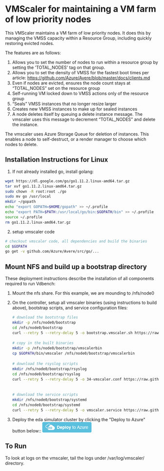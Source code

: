 # VMScaler for maintaining a VM farm of low priority nodes

This VMScaler maintains a VM farm of low priority nodes.  It does this by managing the VMSS capacity within a Resource Group, including quickly restoring evicted nodes.

The features are as follows:
 1. Allows you to set the number of nodes to run within a resource group by setting the 'TOTAL_NODES' tag on that group.
 1.	Allows you to set the density of VMSS for the fastest boot times per article: https://github.com/Azure/Avere/blob/master/docs/clients.md
 1.	Even if nodes are evicted, ensures the node count stays at “TOTAL_NODES” set on the resource group
 1.	Self-running VM locked down to VMSS actions only of the resource group
 1.	“Seals” VMSS instances that no longer resize larger
 1.	Creates new VMSS instances to make up for sealed instances
 1.	A node deletes itself by queuing a delete instance message.  The vmscaler uses this message to decrement “TOTAL_NODES” and delete the instance.

The vmscaler uses Azure Storage Queue for deletion of instances.  This enables a node to self-destruct, or a render manager to choose which nodes to delete.

## Installation Instructions for Linux

 1. If not already installed go, install golang:

```bash
wget https://dl.google.com/go/go1.11.2.linux-amd64.tar.gz
tar xvf go1.11.2.linux-amd64.tar.gz
sudo chown -R root:root ./go
sudo mv go /usr/local
mkdir ~/gopath
echo "export GOPATH=$HOME/gopath" >> ~/.profile
echo "export PATH=$PATH:/usr/local/go/bin:$GOPATH/bin" >> ~/.profile
source ~/.profile
rm go1.11.2.linux-amd64.tar.gz
```

 2. setup vmscaler code
```bash
# checkout vmscaler code, all dependencies and build the binaries
cd $GOPATH
go get -v github.com/Azure/Avere/src/go/...
```

## Mount NFS and build up a bootstrap directory

These deployment instructions describe the installation of all components required to run Vdbench:

1. Mount the nfs share.  For this example, we are mounding to /nfs/node0

2. On the controller, setup all vmscaler binaries (using instructions to build above), bootstrap scripts, and service configuration files:
    ```bash
    # download the bootstrap files
    mkdir -p /nfs/node0/bootstrap
    cd /nfs/node0/bootstrap
    curl --retry 5 --retry-delay 5 -o bootstrap.vmscaler.sh https://raw.githubusercontent.com/Azure/Avere/master/src/go/cmd/vmscaler/deploymentartifacts/bootstrap/bootstrap.vmscaler.sh
    
    # copy in the built binaries
    mkdir -p /nfs/node0/bootstrap/vmscalerbin
    cp $GOPATH/bin/vmscaler /nfs/node0/bootstrap/vmscalerbin

    # download the rsyslog scripts
    mkdir /nfs/node0/bootstrap/rsyslog
    cd /nfs/node0/bootstrap/rsyslog
    curl --retry 5 --retry-delay 5 -o 34-vmscaler.conf https://raw.githubusercontent.com/Azure/Avere/master/src/go/cmd/edasim/deploymentartifacts/bootstrap/rsyslog/34-vmscaler.conf
        

    # download the service scripts
    mkdir /nfs/node0/bootstrap/systemd
    cd /nfs/node0/bootstrap/systemd
    curl --retry 5 --retry-delay 5 -o vmscaler.service https://raw.githubusercontent.com/Azure/Avere/master/src/go/cmd/edasim/deploymentartifacts/bootstrap/systemd/vmscaler.service
    ```

6. Deploy the eda simulator cluster by clicking the "Deploy to Azure" button below::
    <a href="https://portal.azure.com/#create/Microsoft.Template/uri/https%3A%2F%2Fraw.githubusercontent.com%2FAzure%2FAvere%2Fmaster%2Fsrc%2Fgo%2Fcmd%2Fvmscaler%2Fdeploymentartifacts%2Ftemplate%2Fazuredeploy.json" target="_blank">
    <img src="https://raw.githubusercontent.com/Azure/azure-quickstart-templates/master/1-CONTRIBUTION-GUIDE/images/deploytoazure.png"/>
    </a>

## To Run

To look at logs on the vmscaler, tail the logs under /var/log/vmscaler/ directory.
